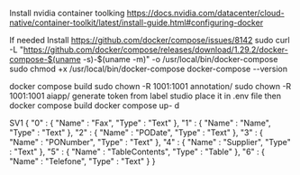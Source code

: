 Install nvidia container toolking
https://docs.nvidia.com/datacenter/cloud-native/container-toolkit/latest/install-guide.html#configuring-docker 
 
If needed Install 
https://github.com/docker/compose/issues/8142
sudo curl -L "https://github.com/docker/compose/releases/download/1.29.2/docker-compose-$(uname -s)-$(uname -m)" -o /usr/local/bin/docker-compose
sudo chmod +x /usr/local/bin/docker-compose
docker-compose --version
 
 docker compose build
 sudo chown -R 1001:1001 annotation/
 sudo chown -R 1001:1001 aiapp/
 generate token from label studio
 place it in .env file
 then docker compose build
 docker compose up- d

 SV1
 {
        "0" : {
            "Name" : "Fax",
            "Type" : "Text"
        },
        "1" : {
            "Name" : "Name",
            "Type" : "Text"
        },
        "2" : {
            "Name" : "PODate",
            "Type" : "Text"
        },
        "3" : {
            "Name" : "PONumber",
            "Type" : "Text"
        },
        "4" : {
            "Name" : "Supplier",
            "Type" : "Text"
        },
        "5" : {
            "Name" : "TableContents",
            "Type" : "Table"
        },
        "6" : {
            "Name" : "Telefone",
            "Type" : "Text"
        }
    }

